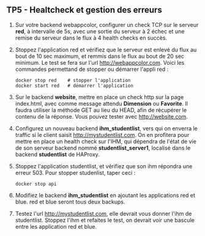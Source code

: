 ## TP5 - Healtcheck et gestion des erreurs

1. Sur votre backend webappcolor, configurer un check TCP sur le serveur **red**, à intervalle de 5s, avec une sortie du serveur à 2 échec et une remise du serveur dans le flux à 4 health checks en succès.

2. Stoppez l'application red et vérifiez que le serveur est enlevé du flux au bout de 10 sec maximum, et remmis dans le flux au bout de 20 sec minimum. Le test se fera sur l'url http://webappcolor.com. Voici les commandes permettand de stopper ou démarrer l'appli red :
    ```
    docker stop red    # stopper l'application
    docker start red   # démarrer l'application
    ```    

3. Sur le backend **website**, mettre en place un check http sur la page index.html, avec comme message attendu **Dimension** ou **Favorite**. Il faudra utiliser la méthode GET au lieu du HEAD, afin de récupérer le contenu de la réponse. Vous pouvez tester avec http://website.com.


4. Configurez un nouveau backend **ihm_studentlist**, vers qui on enverra le traffic si le client saisit http://mystudentlist.com. On en profitera pour mettre en place un health check sur l'IHM, qui dépendra de l'état de vie de son serveur backend nommé **studentlist_server1**, localisé dans le backend **studentlist** de HAProxy.

5. Stoppez l'application studentlist, et vérifiez que son ihm répondra une erreur 503. Pour stopper studenlist, taper ceci : 
    ```
    docker stop api
    ```            
   
6. Modifiez le backend **ihm_studentlist** en ajoutant les applications red et blue. red et blue seront tous deux backups. 

7. Testez l'url http://mystudentlist.com, elle devrait vous donner l'ihm de studentlist. Stoppez l'ihm et refaites le test, on devrait voir une bascule entre les application red et blue.